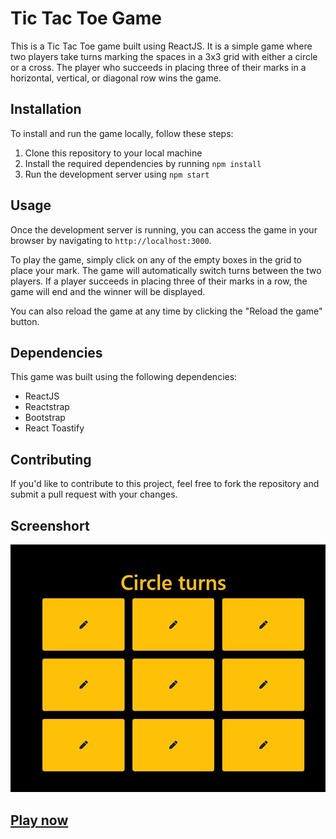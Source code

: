 # Tic Tac Toe Game

This is a Tic Tac Toe game built using ReactJS. It is a simple game where two players take turns marking the spaces in a 3x3 grid with either a circle or a cross. The player who succeeds in placing three of their marks in a horizontal, vertical, or diagonal row wins the game.

## Installation

To install and run the game locally, follow these steps:

1. Clone this repository to your local machine
2. Install the required dependencies by running `npm install`
3. Run the development server using `npm start`

## Usage

Once the development server is running, you can access the game in your browser by navigating to `http://localhost:3000`. 

To play the game, simply click on any of the empty boxes in the grid to place your mark. The game will automatically switch turns between the two players. If a player succeeds in placing three of their marks in a row, the game will end and the winner will be displayed. 

You can also reload the game at any time by clicking the "Reload the game" button.

## Dependencies

This game was built using the following dependencies:

- ReactJS
- Reactstrap
- Bootstrap
- React Toastify

## Contributing

If you'd like to contribute to this project, feel free to fork the repository and submit a pull request with your changes.

## Screenshort

![Game View](./public/Ss/screenshortgame.jpg)


## [Play now](https://gleeful-muffin-7ce570.netlify.app/)


